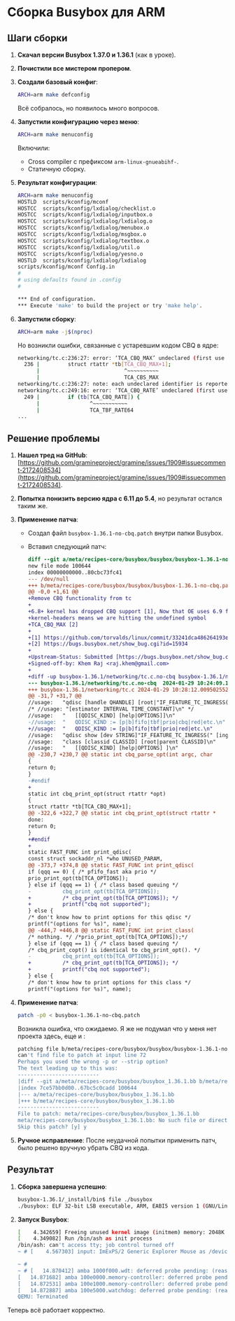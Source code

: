 

# Сборка Busybox для ARM

## Шаги сборки

1. **Скачал версии Busybox 1.37.0 и 1.36.1** (как в уроке).
2. **Почистили все мистером пропером**.
3. **Создали базовый конфиг**:
   ```bash
   ARCH=arm make defconfig
   ```
   Всё собралось, но появилось много вопросов.

4. **Запустили конфигурацию через меню**:
   ```bash
   ARCH=arm make menuconfig
   ```
   Включили:
   - Cross compiler с префиксом `arm-linux-gnueabihf-`.
   - Статичную сборку.

5. **Результат конфигурации**:
   ```bash
   ARCH=arm make menuconfig
   HOSTLD  scripts/kconfig/mconf
   HOSTCC  scripts/kconfig/lxdialog/checklist.o
   HOSTCC  scripts/kconfig/lxdialog/inputbox.o
   HOSTCC  scripts/kconfig/lxdialog/lxdialog.o
   HOSTCC  scripts/kconfig/lxdialog/menubox.o
   HOSTCC  scripts/kconfig/lxdialog/msgbox.o
   HOSTCC  scripts/kconfig/lxdialog/textbox.o
   HOSTCC  scripts/kconfig/lxdialog/util.o
   HOSTCC  scripts/kconfig/lxdialog/yesno.o
   HOSTLD  scripts/kconfig/lxdialog/lxdialog
   scripts/kconfig/mconf Config.in
   #
   # using defaults found in .config
   #

   *** End of configuration.
   *** Execute 'make' to build the project or try 'make help'.
   ```

6. **Запустили сборку**:
   ```bash
   ARCH=arm make -j$(nproc)
   ```
   Но возникли ошибки, связанные с устаревшим кодом CBQ в ядре:

   ```bash
   networking/tc.c:236:27: error: ‘TCA_CBQ_MAX’ undeclared (first use in this function); did you mean ‘TCA_CBS_MAX’?
     236 |         struct rtattr *tb[TCA_CBQ_MAX+1];
         |                           ^~~~~~~~~~~
         |                           TCA_CBS_MAX
   networking/tc.c:236:27: note: each undeclared identifier is reported only once for each function it appears in
   networking/tc.c:249:16: error: ‘TCA_CBQ_RATE’ undeclared (first use in this function); did you mean ‘TCA_TBF_RATE64’?
     249 |         if (tb[TCA_CBQ_RATE]) {
         |                ^~~~~~~~~~~~
         |                TCA_TBF_RATE64
   ...
   ```

## Решение проблемы

1. **Нашел тред на GitHub**: [https://github.com/gramineproject/gramine/issues/1909#issuecomment-2172408534](https://github.com/gramineproject/gramine/issues/1909#issuecomment-2172408534).
2. **Попытка понизить версию ядра с 6.11 до 5.4**, но результат остался таким же.

3. **Применение патча**:
   - Создал файл `busybox-1.36.1-no-cbq.patch` внутри папки Busybox.
   - Вставил следующий патч:

     ```diff
     diff --git a/meta/recipes-core/busybox/busybox/busybox-1.36.1-no-cbq.patch b/meta/recipes-core/busybox/busybox/busybox-1.36.1-no-cbq.patch
     new file mode 100644
     index 00000000000..80cbc73fc41
     --- /dev/null
     +++ b/meta/recipes-core/busybox/busybox/busybox-1.36.1-no-cbq.patch
     @@ -0,0 +1,61 @@ 
     +Remove CBQ functionality from tc
     +
     +6.8+ kernel has dropped CBQ support [1], Now that OE uses 6.9 for
     +kernel-headers means we are hitting the undefined symbol
     +TCA_CBQ_MAX [2]  
     +
     +[1] https://github.com/torvalds/linux/commit/33241dca486264193ed68167c8eeae1fb197f3df
     +[2] https://bugs.busybox.net/show_bug.cgi?id=15934
     +
     +Upstream-Status: Submitted [https://bugs.busybox.net/show_bug.cgi?id=15931]
     +Signed-off-by: Khem Raj <raj.khem@gmail.com>
     +
     +diff -up busybox-1.36.1/networking/tc.c.no-cbq busybox-1.36.1/networking/tc.c
     --- busybox-1.36.1/networking/tc.c.no-cbq	2024-01-29 10:24:09.135082923 -0500
     +++ busybox-1.36.1/networking/tc.c	2024-01-29 10:28:12.009502552 -0500
     @@ -31,7 +31,7 @@
     //usage:	"qdisc [handle QHANDLE] [root|"IF_FEATURE_TC_INGRESS("ingress|")"parent CLASSID]\n"
     /* //usage: "[estimator INTERVAL TIME_CONSTANT]\n" */
     //usage:	"	[[QDISC_KIND] [help|OPTIONS]]\n"
     -//usage:	"	QDISC_KIND := [p|b]fifo|tbf|prio|cbq|red|etc.\n"
     +//usage:	"	QDISC_KIND := [p|b]fifo|tbf|prio|red|etc.\n"
     //usage:	"qdisc show [dev STRING]"IF_FEATURE_TC_INGRESS(" [ingress]")"\n"
     //usage:	"class [classid CLASSID] [root|parent CLASSID]\n"
     //usage:	"	[[QDISC_KIND] [help|OPTIONS] ]\n"
     @@ -230,7 +230,7 @@ static int cbq_parse_opt(int argc, char
     {
     return 0;
     }
     -#endif
     +
     static int cbq_print_opt(struct rtattr *opt)
     {
     struct rtattr *tb[TCA_CBQ_MAX+1];
     @@ -322,6 +322,7 @@ static int cbq_print_opt(struct rtattr *
     done:
     return 0;
     }
     +#endif
     +
     static FAST_FUNC int print_qdisc(
     const struct sockaddr_nl *who UNUSED_PARAM,
     @@ -373,7 +374,8 @@ static FAST_FUNC int print_qdisc(
     if (qqq == 0) { /* pfifo_fast aka prio */
     prio_print_opt(tb[TCA_OPTIONS]);
     } else if (qqq == 1) { /* class based queuing */
     -			cbq_print_opt(tb[TCA_OPTIONS]);
     +			/* cbq_print_opt(tb[TCA_OPTIONS]); */
     +			printf("cbq not supported");
     } else {
     /* don't know how to print options for this qdisc */
     printf("(options for %s)", name);
     @@ -444,7 +446,8 @@ static FAST_FUNC int print_class(
     /* nothing. */ /*prio_print_opt(tb[TCA_OPTIONS]);*/
     } else if (qqq == 1) { /* class based queuing */
     /* cbq_print_copt() is identical to cbq_print_opt(). */
     -			cbq_print_opt(tb[TCA_OPTIONS]);
     +			/* cbq_print_opt(tb[TCA_OPTIONS]); */
     +			printf("cbq not supported");
     } else {
     /* don't know how to print options for this class */
     printf("(options for %s)", name);
     ```

4. **Применение патча**:
   ```bash
   patch -p0 < busybox-1.36.1-no-cbq.patch
   ```
   Возникла ошибка, что ожидаемо. Я же не подумал что у меня нет проекта здесь, еще и :
   ```bash
   patching file b/meta/recipes-core/busybox/busybox/busybox-1.36.1-no-cbq.patch
   can't find file to patch at input line 72
   Perhaps you used the wrong -p or --strip option?
   The text leading up to this was:
   --------------------------
   |diff --git a/meta/recipes-core/busybox/busybox_1.36.1.bb b/meta/recipes-core/busybox/busybox_1.36.1.bb
   |index 7ce57bb0d00..67bc5c0cadd 100644
   |--- a/meta/recipes-core/busybox/busybox_1.36.1.bb
   |+++ b/meta/recipes-core/busybox/busybox_1.36.1.bb
   --------------------------
   File to patch: meta/recipes-core/busybox/busybox_1.36.1.bb
   meta/recipes-core/busybox/busybox_1.36.1.bb: No such file or directory
   Skip this patch? [y] y
   ```

5. **Ручное исправление**:
   После неудачной попытки применить патч, было решено вручную убрать CBQ из кода.

## Результат

1. **Сборка завершена успешно**:
   ```bash
   busybox-1.36.1/_install/bin$ file ./busybox 
   ./busybox: ELF 32-bit LSB executable, ARM, EABI5 version 1 (GNU/Linux), statically linked, BuildID[sha1]=add78816abddf36f2022cb8fafbc896ad6c7b2f8, for GNU/Linux 3.2.0, stripped
   ```

2. **Запуск Busybox**:
   ```bash
   [    4.342659] Freeing unused kernel image (initmem) memory: 2048K
   [    4.349082] Run /bin/ash as init process
   /bin/ash: can't access tty; job control turned off
   ~ # [    4.567303] input: ImExPS/2 Generic Explorer Mouse as /devices/platform/bus@40000000/bus@40000000:motherboard-bus@40000000/bus@40000000:motherboard-bus@40000000:iofpga@7,00000000/10007000.kmi/serio1/input/input2

   ~ # 
   ~ # [   14.870412] amba 1000f000.wdt: deferred probe pending: (reason unknown)
   [   14.871682] amba 100e0000.memory-controller: deferred probe pending: (reason unknown)
   [   14.872531] amba 100e1000.memory-controller: deferred probe pending: (reason unknown)
   [   14.872887] amba 100e5000.watchdog: deferred probe pending: (reason unknown)
   QEMU: Terminated
   ```

Теперь всё работает корректно.
